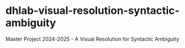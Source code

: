 # dhlab-visual-resolution-syntactic-ambiguity
Master Project 2024-2025 - A Visual Resolution for Syntactic Ambiguity
